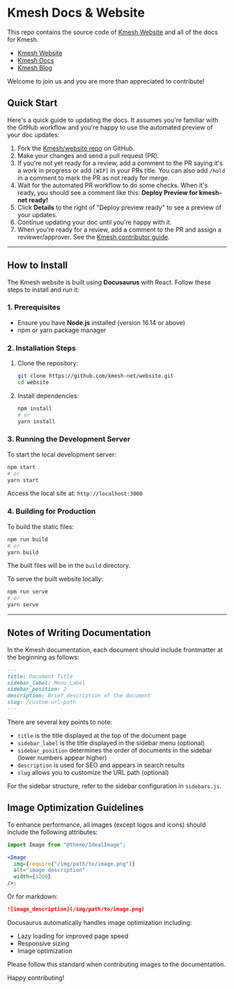 # Kmesh Docs & Website

This repo contains the source code of [Kmesh Website](https://kmesh.net/en/) and all of the docs for Kmesh.

- [Kmesh Website](https://kmesh.net/en/)
- [Kmesh Docs](https://kmesh.net/en/docs/)
- [Kmesh Blog](https://kmesh.net/en/blog/)

Welcome to join us and you are more than appreciated to contribute!

## Quick Start

Here's a quick guide to updating the docs. It assumes you're familiar with the
GitHub workflow and you're happy to use the automated preview of your doc
updates:

1. Fork the [Kmesh/website repo](https://github.com/kmesh-net/website) on GitHub.
2. Make your changes and send a pull request (PR).
3. If you're not yet ready for a review, add a comment to the PR saying it's a
   work in progress or add `[WIP]` in your PRs title. You can also add `/hold` in a comment to mark the PR as not
   ready for merge.
4. Wait for the automated PR workflow to do some checks. When it's ready,
   you should see a comment like this: **Deploy Preview for kmesh-net ready!**
5. Click **Details** to the right of "Deploy preview ready" to see a preview
   of your updates.
6. Continue updating your doc until you're happy with it.
7. When you're ready for a review, add a comment to the PR and assign a
   reviewer/approver. See the
   [Kmesh contributor guide](https://github.com/kmesh-net/kmesh/blob/main/CONTRIBUTING.md).

---

## How to Install

The Kmesh website is built using **Docusaurus** with React. Follow these steps to install and run it:

### 1. Prerequisites

- Ensure you have **Node.js** installed (version 16.14 or above)
- npm or yarn package manager

### 2. Installation Steps

1. Clone the repository:

   ```bash
   git clone https://github.com/kmesh-net/website.git
   cd website
   ```

2. Install dependencies:
   ```bash
   npm install
   # or
   yarn install
   ```

### 3. Running the Development Server

To start the local development server:

```bash
npm start
# or
yarn start
```

Access the local site at: `http://localhost:3000`

### 4. Building for Production

To build the static files:

```bash
npm run build
# or
yarn build
```

The built files will be in the `build` directory.

To serve the built website locally:

```bash
npm run serve
# or
yarn serve
```

---

## Notes of Writing Documentation

In the Kmesh documentation, each document should include frontmatter at the beginning as follows:

```md
---
title: Document Title
sidebar_label: Menu Label
sidebar_position: 2
description: Brief description of the document
slug: /custom-url-path
---
```

There are several key points to note:

- `title` is the title displayed at the top of the document page
- `sidebar_label` is the title displayed in the sidebar menu (optional)
- `sidebar_position` determines the order of documents in the sidebar (lower numbers appear higher)
- `description` is used for SEO and appears in search results
- `slug` allows you to customize the URL path (optional)

For the sidebar structure, refer to the sidebar configuration in `sidebars.js`.

## Image Optimization Guidelines

To enhance performance, all images (except logos and icons) should include the following attributes:

```jsx
import Image from "@theme/IdealImage";

<Image
  img={require("/img/path/to/image.png")}
  alt="image description"
  width={1200}
/>;
```

Or for markdown:

```md
![image_description](/img/path/to/image.png)
```

Docusaurus automatically handles image optimization including:

- Lazy loading for improved page speed
- Responsive sizing
- Image optimization

Please follow this standard when contributing images to the documentation.

Happy contributing!
